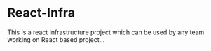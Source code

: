 # React-Infra
This is a react infrastructure project which can be used by any team working on React based project...
